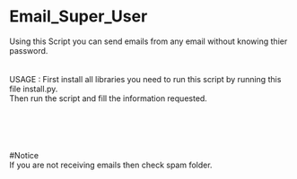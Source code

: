 # Email_Super_User
Using this Script you can send emails from any email without knowing thier password.<br><br><br>USAGE : First install all libraries you need to run this script by running this file install.py.<br>Then run the script and fill the information requested.<br><br><br><br><br><br>#Notice<br>
If you are not receiving emails then check spam folder.
